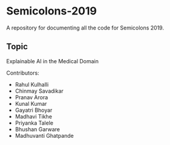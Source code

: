 # Semicolons-2019
A repository for documenting all the code for Semicolons 2019.

## Topic
Explainable AI in the Medical Domain

Contributors:
 - Rahul Kulhalli
 - Chinmay Savadikar
 - Pranav Arora
 - Kunal Kumar
 - Gayatri Bhoyar
 - Madhavi Tikhe
 - Priyanka Talele
 - Bhushan Garware
 - Madhuvanti Ghatpande
